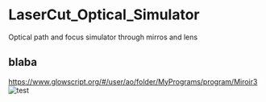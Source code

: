 # LaserCut_Optical_Simulator
Optical path and focus simulator through mirros and lens

## blaba

https://www.glowscript.org/#/user/ao/folder/MyPrograms/program/Miroir3
![test](https://user-images.githubusercontent.com/52421519/60453599-d4db8e80-9c31-11e9-9822-f330ec335818.jpg)


